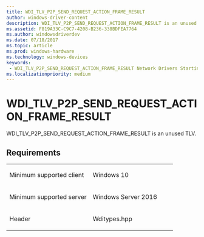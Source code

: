 ```yaml
---
title: WDI_TLV_P2P_SEND_REQUEST_ACTION_FRAME_RESULT
author: windows-driver-content
description: WDI_TLV_P2P_SEND_REQUEST_ACTION_FRAME_RESULT is an unused TLV.
ms.assetid: F819A33C-C9C7-4208-B236-338BDFEA7764
ms.author: windowsdriverdev 
ms.date: 07/18/2017 
ms.topic: article 
ms.prod: windows-hardware 
ms.technology: windows-devices 
keywords:
 - WDI_TLV_P2P_SEND_REQUEST_ACTION_FRAME_RESULT Network Drivers Starting with Windows Vista
ms.localizationpriority: medium
---
```


# WDI\_TLV\_P2P\_SEND\_REQUEST\_ACTION\_FRAME\_RESULT


WDI\_TLV\_P2P\_SEND\_REQUEST\_ACTION\_FRAME\_RESULT is an unused TLV.

Requirements
------------

<table>
<colgroup>
<col width="50%" />
<col width="50%" />
</colgroup>
<tbody>
<tr class="odd">
<td><p>Minimum supported client</p></td>
<td><p>Windows 10</p></td>
</tr>
<tr class="even">
<td><p>Minimum supported server</p></td>
<td><p>Windows Server 2016</p></td>
</tr>
<tr class="odd">
<td><p>Header</p></td>
<td>Wditypes.hpp</td>
</tr>
</tbody>
</table>

 

 




